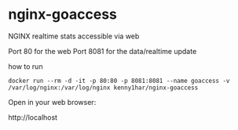 # nginx-goaccess
NGINX realtime stats accessible via web

Port 80 for the web
Port 8081 for the data/realtime update

how to run
```
docker run --rm -d -it -p 80:80 -p 8081:8081 --name goaccess -v /var/log/nginx:/var/log/nginx kenny1har/nginx-goaccess
```

Open in your web browser:

http://localhost

